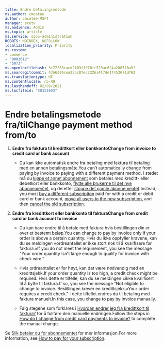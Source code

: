 ```yaml
---
title: Endre betalingsmetode
ms.author: cmcatee
author: cmcatee-MSFT
manager: scotv
ms.audience: Admin
ms.topic: article
ms.service: o365-administration
ROBOTS: NOINDEX, NOFOLLOW
localization_priority: Priority
ms.custom:
- commerce
- "9002612"
- "5073"
ms.openlocfilehash: 3c72263cacd2f03f1970fc520ac624a280518a5f
ms.sourcegitcommit: 43b6305cea25cc87ec2226a4f7de1f452671d762
ms.translationtype: HT
ms.contentlocale: nb-NO
ms.lasthandoff: 02/09/2021
ms.locfileid: "50152603"
---
```

# <a name="change-payment-method-fromto"></a><span data-ttu-id="754d2-102">Endre betalingsmetode fra/til</span><span class="sxs-lookup"><span data-stu-id="754d2-102">Change payment method from/to</span></span>

1. <span data-ttu-id="754d2-103">**Endre fra faktura til kredittkort eller bankkonto**</span><span class="sxs-lookup"><span data-stu-id="754d2-103">**Change from invoice to credit card or bank account**</span></span>

    - <span data-ttu-id="754d2-104">Du kan ikke automatisk endre fra betaling med faktura til betaling med en annen betalingsmåte.</span><span class="sxs-lookup"><span data-stu-id="754d2-104">You can’t automatically change from paying by invoice to paying with a different payment method.</span></span> <span data-ttu-id="754d2-105">I stedet må du [kjøpe et annet abonnement](https://docs.microsoft.com/microsoft-365/commerce/try-or-buy-microsoft-365#buy-a-different-subscription) som betales med kreditt- eller debetkort eller bankkonto, [flytte alle brukerne til det nye abonnementet](https://docs.microsoft.com/microsoft-365/commerce/subscriptions/move-users-different-subscription), og deretter [stoppe det gamle abonnementet](https://docs.microsoft.com/microsoft-365/commerce/subscriptions/cancel-your-subscription).</span><span class="sxs-lookup"><span data-stu-id="754d2-105">Instead, you must [buy a different subscription](https://docs.microsoft.com/microsoft-365/commerce/try-or-buy-microsoft-365#buy-a-different-subscription) paid for with a credit or debit card or bank account, [move all users to the new subscription](https://docs.microsoft.com/microsoft-365/commerce/subscriptions/move-users-different-subscription), and then [cancel the old subscription](https://docs.microsoft.com/microsoft-365/commerce/subscriptions/cancel-your-subscription).</span></span>

2. <span data-ttu-id="754d2-106">**Endre fra kredittkort eller bankkonto til faktura**</span><span class="sxs-lookup"><span data-stu-id="754d2-106">**Change from credit card or bank account to invoice**</span></span>

    - <span data-ttu-id="754d2-107">Du kan bare endre til å betale med faktura hvis bestillingen din er over et bestemt beløp.</span><span class="sxs-lookup"><span data-stu-id="754d2-107">You can change to pay by invoice only if your order is above a certain quantity.</span></span> <span data-ttu-id="754d2-108">Hvis du ikke oppfyller kravene, kan du se meldingen «ordreantallet er ikke stort nok til å kvalifisere for faktura.»</span><span class="sxs-lookup"><span data-stu-id="754d2-108">If you do not meet the requirement, you see the message "Your order quantity isn't large enough to qualify for invoice with check wire."</span></span>

    - <span data-ttu-id="754d2-109">Hvis ordreantallet er for høyt, kan det være nødvendig med en kredittsjekk.</span><span class="sxs-lookup"><span data-stu-id="754d2-109">If your order quantity is too high, a credit check might be required.</span></span> <span data-ttu-id="754d2-110">Hvis dette er tilfelle, kan du se meldingen «ikke kvalifisert til å bytte til faktura.</span><span class="sxs-lookup"><span data-stu-id="754d2-110">If so, you see the message "Not eligible to change to invoice.</span></span> <span data-ttu-id="754d2-111">Bestillingen krever en kredittsjekk.»</span><span class="sxs-lookup"><span data-stu-id="754d2-111">Your order requires a credit check."</span></span> <span data-ttu-id="754d2-112">I dette tilfellet endres du til betaling med faktura manuelt.</span><span class="sxs-lookup"><span data-stu-id="754d2-112">In this case, you change to pay by invoice manually.</span></span>

    - <span data-ttu-id="754d2-113">Følg stegene som forklares i [Hvordan endrer jeg fra kredittkort til faktura?](how-do-i-change-from-credit-card-payments-to-invoice.md) for å fullføre den manuelle endringen.</span><span class="sxs-lookup"><span data-stu-id="754d2-113">Follow the steps in [How do I change from credit card payments to invoice?](how-do-i-change-from-credit-card-payments-to-invoice.md) to complete the manual change.</span></span>

<span data-ttu-id="754d2-114">Se [Slik betaler du for abonnementet](https://docs.microsoft.com/microsoft-365/commerce/billing-and-payments/pay-for-your-subscription) for mer informasjon.</span><span class="sxs-lookup"><span data-stu-id="754d2-114">For more information, see [How to pay for your subscription](https://docs.microsoft.com/microsoft-365/commerce/billing-and-payments/pay-for-your-subscription).</span></span>
